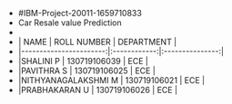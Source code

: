 + #IBM-Project-20011-1659710833
+ Car Resale value Prediction
+
+ | NAME                   | ROLL NUMBER  |   DEPARTMENT    |   
+ |-----------------------:|:------------:|:---------------:|
+ |SHALINI P               | 130719106039 |   ECE           |
+ |PAVITHRA S              | 130719106025 |   ECE           |
+ |NITHYANAGALAKSHMI M     | 130719106021 |   ECE           |
+ |PRABHAKARAN U           | 130719106026 |   ECE           |

